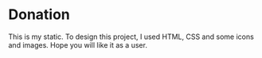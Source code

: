 ﻿# Donation

This is my static. To design this project, I used HTML, CSS and some icons and images. Hope you will like it as a user.

